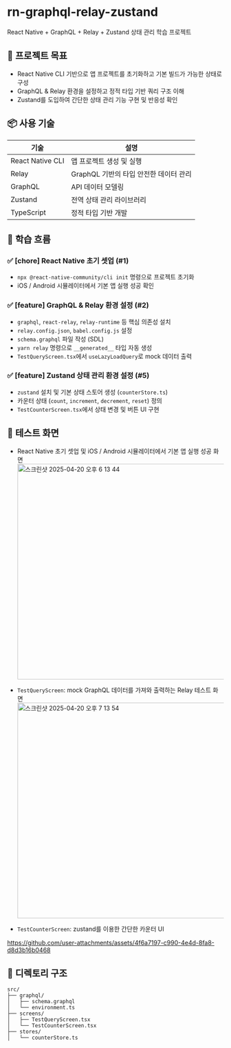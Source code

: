 # rn-graphql-relay-zustand

React Native + GraphQL + Relay + Zustand 상태 관리 학습 프로젝트

## 🎯 프로젝트 목표

- React Native CLI 기반으로 앱 프로젝트를 초기화하고 기본 빌드가 가능한 상태로 구성
- GraphQL & Relay 환경을 설정하고 정적 타입 기반 쿼리 구조 이해
- Zustand를 도입하여 간단한 상태 관리 기능 구현 및 반응성 확인

## 📦 사용 기술

| 기술 | 설명 |
|------|------|
| React Native CLI | 앱 프로젝트 생성 및 실행 |
| Relay | GraphQL 기반의 타입 안전한 데이터 관리 |
| GraphQL | API 데이터 모델링 |
| Zustand | 전역 상태 관리 라이브러리 |
| TypeScript | 정적 타입 기반 개발 |

## 🧠 학습 흐름

### ✅ [chore] React Native 초기 셋업 (#1)

- `npx @react-native-community/cli init` 명령으로 프로젝트 초기화
- iOS / Android 시뮬레이터에서 기본 앱 실행 성공 확인

### ✅ [feature] GraphQL & Relay 환경 설정 (#2)

- `graphql`, `react-relay`, `relay-runtime` 등 핵심 의존성 설치
- `relay.config.json`, `babel.config.js` 설정
- `schema.graphql` 파일 작성 (SDL)
- `yarn relay` 명령으로 `__generated__` 타입 자동 생성
- `TestQueryScreen.tsx`에서 `useLazyLoadQuery`로 mock 데이터 출력

### ✅ [feature] Zustand 상태 관리 환경 설정 (#5)

- `zustand` 설치 및 기본 상태 스토어 생성 (`counterStore.ts`)
- 카운터 상태 (`count`, `increment`, `decrement`, `reset`) 정의
- `TestCounterScreen.tsx`에서 상태 변경 및 버튼 UI 구현


## 🧪 테스트 화면
- React Native 초기 셋업 및 iOS / Android 시뮬레이터에서 기본 앱 실행 성공 화면
  <img width="500" alt="스크린샷 2025-04-20 오후 6 13 44" src="https://github.com/user-attachments/assets/b22f735a-1f95-43d5-98e3-fa5bdc1b8359" />

- `TestQueryScreen`: mock GraphQL 데이터를 가져와 출력하는 Relay 테스트 화면
  <img width="500" alt="스크린샷 2025-04-20 오후 7 13 54" src="https://github.com/user-attachments/assets/e9df5f62-8c43-49d1-b7b6-0e0817dd9fa9" />

- `TestCounterScreen`: zustand를 이용한 간단한 카운터 UI
  
https://github.com/user-attachments/assets/4f6a7197-c990-4e4d-8fa8-d8d3b16b0468




## 📂 디렉토리 구조

```
src/
├── graphql/
│   ├── schema.graphql
│   └── environment.ts
├── screens/
│   ├── TestQueryScreen.tsx
│   └── TestCounterScreen.tsx
├── stores/
│   └── counterStore.ts
```
